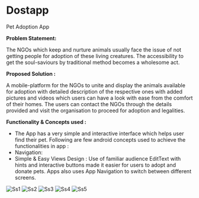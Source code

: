 # Dostapp
Pet Adoption App

<b> Problem Statement: </b>


The NGOs which keep and nurture  animals usually face the issue of not getting people for adoption of these living creatures. The accessibility to get the soul-saviours by traditional method becomes a wholesome act.

<b> Proposed Solution : </b>

A mobile-platform for the NGOs to unite and display the animals available for adoption with detailed description of the respective ones with added pictures and videos which users can have a look with ease from the comfort of their homes. The users can contact the NGOs through the details provided and visit the organisation to proceed for adoption and legalities.
    	  	
<b> Functionality & Concepts used : </b>

- The App has a very simple and interactive interface which helps user find their pet. Following are few android concepts used to achieve the functionalities in app : 
- Navigation: 
- Simple & Easy Views Design : Use of familiar audience EditText with hints and interactive buttons made it easier for users to adopt and donate pets. Apps also uses App Navigation to switch between different screens.

![Ss1](https://user-images.githubusercontent.com/84384924/196000012-1dd84d49-1aaf-4aa4-ac99-2979893e6541.jpeg)
![Ss2](https://user-images.githubusercontent.com/84384924/196000015-b714170a-0ffe-4421-9506-2606e226b0ac.jpeg)
![Ss3](https://user-images.githubusercontent.com/84384924/196000016-29968199-5ae9-41ad-b192-b33666f72f41.jpeg)
![Ss4](https://user-images.githubusercontent.com/84384924/196000017-b658e987-3028-41b6-8a64-9975b9dbad07.jpeg)
![Ss5](https://user-images.githubusercontent.com/84384924/196000020-e4f63ddb-171f-4ff0-8674-9be271965e42.jpeg)

